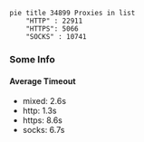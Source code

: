
```mermaid
pie title 34899 Proxies in list
    "HTTP" : 22911
    "HTTPS": 5066
    "SOCKS" : 10741
```

### Some Info
#### Average Timeout

- mixed: 2.6s
- http: 1.3s
- https: 8.6s
- socks: 6.7s